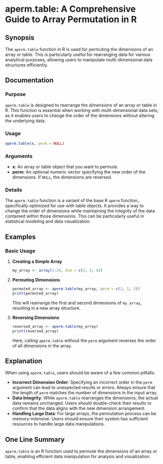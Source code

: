 <!--
Meta Description: # aperm.table: A Comprehensive Guide to Array Permutation in R ## Synopsis The `aperm.table` function in R is used for permuting the dimensions of an ...
Meta Keywords: table, dimensions, aperm, data, array
-->

# aperm.table: A Comprehensive Guide to Array Permutation in R

## Synopsis
The `aperm.table` function in R is used for permuting the dimensions of an array or table. This is particularly useful for rearranging data for various analytical purposes, allowing users to manipulate multi-dimensional data structures efficiently.

## Documentation

### Purpose
`aperm.table` is designed to rearrange the dimensions of an array or table in R. This function is essential when working with multi-dimensional data sets, as it enables users to change the order of the dimensions without altering the underlying data.

### Usage
```R
aperm.table(x, perm = NULL)
```

### Arguments
- **x**: An array or table object that you want to permute.
- **perm**: An optional numeric vector specifying the new order of the dimensions. If `NULL`, the dimensions are reversed.

### Details
The `aperm.table` function is a variant of the base R `aperm` function, specifically optimized for use with table objects. It provides a way to change the order of dimensions while maintaining the integrity of the data contained within those dimensions. This can be particularly useful in statistical modeling and data visualization.

## Examples

### Basic Usage
1. **Creating a Simple Array**
   ```R
   my_array <- array(1:24, dim = c(2, 3, 4))
   ```

2. **Permuting Dimensions**
   ```R
   permuted_array <- aperm.table(my_array, perm = c(2, 1, 3))
   print(permuted_array)
   ```
   This will rearrange the first and second dimensions of `my_array`, resulting in a new array structure.

3. **Reversing Dimensions**
   ```R
   reversed_array <- aperm.table(my_array)
   print(reversed_array)
   ```
   Here, calling `aperm.table` without the `perm` argument reverses the order of all dimensions in the array.

## Explanation
When using `aperm.table`, users should be aware of a few common pitfalls:
- **Incorrect Dimension Order**: Specifying an incorrect order in the `perm` argument can lead to unexpected results or errors. Always ensure that the length of `perm` matches the number of dimensions in the input array.
- **Data Integrity**: While `aperm.table` rearranges the dimensions, the actual data remains unchanged. Users should double-check their results to confirm that the data aligns with the new dimension arrangement.
- **Handling Large Data**: For large arrays, the permutation process can be memory-intensive. Users should ensure their system has sufficient resources to handle large data manipulations.

## One Line Summary
`aperm.table` is an R function used to permute the dimensions of an array or table, enabling efficient data manipulation for analysis and visualization.